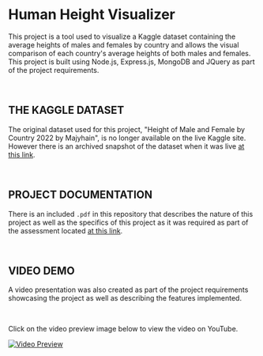 # Human Height Visualizer

This project is a tool used to visualize a Kaggle dataset containing the average heights of males and females by country and allows the visual comparison of each country's average heights of both males and females. This project is built using Node.js, Express.js, MongoDB and JQuery as part of the project requirements.

&nbsp;
&nbsp;


## THE KAGGLE DATASET

The original dataset used for this project, "Height of Male and Female by Country 2022 by Majyhain",  is no longer available on the live Kaggle site. However there is an archived snapshot of the dataset when it was live [at this link](https://web.archive.org/web/20220310133009/https://www.kaggle.com/majyhain/height-of-male-and-female-by-country-2022).

&nbsp;
&nbsp;


## PROJECT DOCUMENTATION

There is an included `.pdf` in this repository that describes the nature of this project as well as the specifics of this project as it was required as part of the assessment located [at this link](https://github.com/bingjetli/comp3100-final-project/blob/main/comp3100_project_iteration_2.pdf).

&nbsp;
&nbsp;

<!--
## REPLICATION

The following steps describes how to replicate the project locally :

TODO : Include replication instructions with a recreated dataset since the original dataset is now no longer available on Kaggle.

~~1. Clone the repository~~
~~2. Run your mongoDB server. The default url is localhost:27017.~~
~~3. Run `node server.js` from the project directory.~~

&nbsp;
&nbsp;
-->

## VIDEO DEMO

A video presentation was also created as part of the project requirements showcasing the project as well as describing the features implemented.

&nbsp;

Click on the video preview image below to view the video on YouTube.

[![Video Preview](https://i.ytimg.com/vi/vfWSLQXsd30/maxresdefault.jpg)](https://youtu.be/vfWSLQXsd30)
